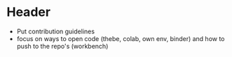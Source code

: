 # Header
* Put contribution guidelines
* focus on ways to open code (thebe, colab, own env, binder) and how to push to the repo's (workbench)

